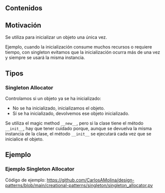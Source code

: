 ## Contenidos


## Motivación

Se utiliza para inicializar un objeto una única vez.

Ejemplo, cuando la inicialización consume muchos recursos o requiere tiempo, con singleton evitamos que la inicialización ocurra más de una vez y siempre se usará la misma instancia.

## Tipos

### Singleton Allocator

Controlamos si un objeto ya se ha inicializado:

- No se ha inicializado, inicializamos el objeto.
- Sí se ha inicializado, devolvemos ese objeto inicializado.

Se utiliza el magic method `__new__`, pero si la clase tiene el método `__init__`, hay que tener cuidado porque, aunque se devuelva la misma instancia de la clase, el método `__init__` se ejecutará cada vez que se inicialice el objeto.

## Ejemplo

### Ejemplo Singleton Allocator

Código de ejemplo: <https://github.com/CarlosAMolina/design-patterns/blob/main/creational-patterns/singleton/singleton_allocator.py>
